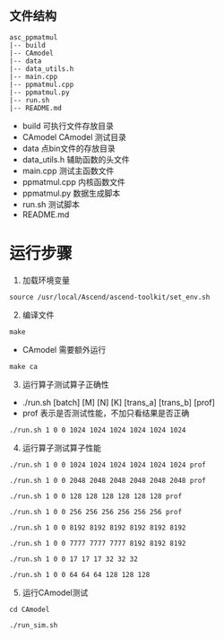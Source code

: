## 文件结构
``` shell
asc_ppmatmul
|-- build
|-- CAmodel
|-- data
|-- data_utils.h
|-- main.cpp
|-- ppmatmul.cpp
|-- ppmatmul.py
|-- run.sh
|-- README.md
```

- build 可执行文件存放目录
- CAmodel CAmodel 测试目录
- data 点bin文件的存放目录
- data_utils.h 辅助函数的头文件
- main.cpp 测试主函数文件
- ppmatmul.cpp 内核函数文件
- ppmatmul.py 数据生成脚本
- run.sh 测试脚本
- README.md

# 运行步骤
1. 加载环境变量
``` shell
source /usr/local/Ascend/ascend-toolkit/set_env.sh
```
2. 编译文件
``` shell
make
```
- CAmodel 需要额外运行
``` shell
make ca
```
3. 运行算子测试算子正确性
- ./run.sh [batch] [M] [N] [K] [trans_a] [trans_b] [prof]
- prof 表示是否测试性能，不加只看结果是否正确
``` shell
./run.sh 1 0 0 1024 1024 1024 1024 1024 1024

```
4. 运行算子测试算子性能
``` shell
./run.sh 1 0 0 1024 1024 1024 1024 1024 1024 prof

./run.sh 1 0 0 2048 2048 2048 2048 2048 2048 prof

./run.sh 1 0 0 128 128 128 128 128 128 prof

./run.sh 1 0 0 256 256 256 256 256 256 prof

./run.sh 1 0 0 8192 8192 8192 8192 8192 8192

./run.sh 1 0 0 7777 7777 7777 8192 8192 8192

./run.sh 1 0 0 17 17 17 32 32 32

./run.sh 1 0 0 64 64 64 128 128 128

```
5. 运行CAmodel测试
``` shell
cd CAmodel

./run_sim.sh
```
